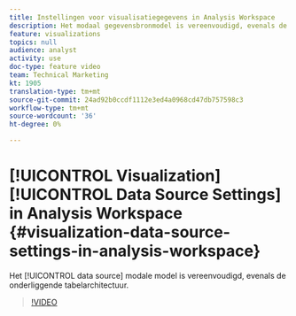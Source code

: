 ```yaml
---
title: Instellingen voor visualisatiegegevens in Analysis Workspace
description: Het modaal gegevensbronmodel is vereenvoudigd, evenals de onderliggende lijstarchitectuur.
feature: visualizations
topics: null
audience: analyst
activity: use
doc-type: feature video
team: Technical Marketing
kt: 1905
translation-type: tm+mt
source-git-commit: 24ad92b0ccdf1112e3ed4a0968cd47db757598c3
workflow-type: tm+mt
source-wordcount: '36'
ht-degree: 0%

---
```



# [!UICONTROL Visualization] [!UICONTROL Data Source Settings] in Analysis Workspace {#visualization-data-source-settings-in-analysis-workspace}

Het [!UICONTROL data source] modale model is vereenvoudigd, evenals de onderliggende tabelarchitectuur.

>[!VIDEO](https://video.tv.adobe.com/v/23729/?quality=12)
